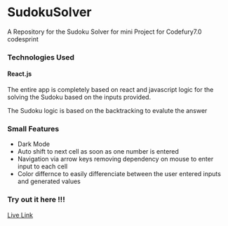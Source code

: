 # SudokuSolver
A Repository for the Sudoku Solver for mini Project for Codefury7.0 codesprint

### Technologies Used 
#### React.js  
The entire app is completely based on react and javascript logic for the solving the Sudoku based on the inputs provided.

The Sudoku logic is based on the backtracking to evalute the answer 

### Small Features 
* Dark Mode
* Auto shift to next cell as soon as one number is entered
* Navigation via arrow keys removing dependency on mouse to enter input to each cell
* Color differnce to easily differenciate between the user entered inputs and generated values
   
### Try out it here !!!
[Live Link ](https://sudoku-solver-2-n2z6gh8ml-gowdaganesh005s-projects.vercel.app)
